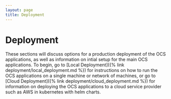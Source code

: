 ```yaml
---
layout: page
title: Deployment
---
```


# Deployment

These sections will discuss options for a production deployment of the OCS applications, as well as information on intial setup for the main OCS applications. To begin, go to [Local Deployment]({% link deployment/local_deployment.md %}) for instructions on how to run the OCS applications on a single machine or network of machines, or go to [Cloud Deployment]({% link deployment/cloud_deployment.md %}) for information on deploying the OCS applications to a cloud service provider such as AWS in kubernetes with helm charts.
